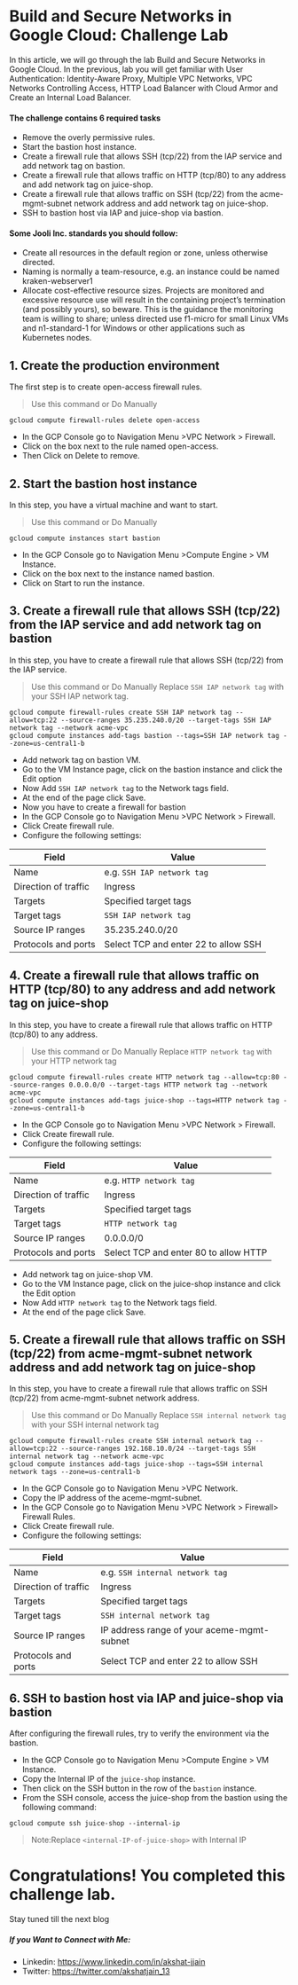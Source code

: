 # Build and Secure Networks in Google Cloud: Challenge Lab


In this article, we will go through the lab Build and Secure Networks in Google Cloud. In the previous, lab you will get familiar with User Authentication: Identity-Aware Proxy, Multiple VPC Networks,
VPC Networks Controlling Access, HTTP Load Balancer with Cloud Armor and Create an Internal Load Balancer.
#### The challenge contains 6 required tasks
- Remove the overly permissive rules.
- Start the bastion host instance.
- Create a firewall rule that allows SSH (tcp/22) from the IAP service and add network tag on bastion.
- Create a firewall rule that allows traffic on HTTP (tcp/80) to any address and add network tag on juice-shop.
- Create a firewall rule that allows traffic on SSH (tcp/22) from the acme-mgmt-subnet network address and add network tag on juice-shop.
- SSH to bastion host via IAP and juice-shop via bastion.


#### Some Jooli Inc. standards you should follow:
- Create all resources in the default region or zone, unless otherwise directed.
- Naming is normally a team-resource, e.g. an instance could be named kraken-webserver1
- Allocate cost-effective resource sizes. Projects are monitored and excessive resource use will result in the containing project’s termination (and possibly yours), so beware. This is the guidance the monitoring team is willing to share; unless directed use f1-micro for small Linux VMs and n1-standard-1 for Windows or other applications such as Kubernetes nodes.

## 1. Create the production environment
The first step is to create open-access firewall rules.

> Use this command or Do Manually
```
gcloud compute firewall-rules delete open-access
```

- In the GCP Console go to Navigation Menu >VPC Network > Firewall.
- Click on the box next to the rule named open-access.
- Then Click on Delete to remove.


## 2. Start the bastion host instance
In this step, you have a virtual machine and want to start.

> Use this command or Do Manually
```
gcloud compute instances start bastion
```

- In the GCP Console go to Navigation Menu >Compute Engine > VM Instance.
- Click on the box next to the instance named bastion.
- Click on Start to run the instance.


## 3. Create a firewall rule that allows SSH (tcp/22) from the IAP service and add network tag on bastion
In this step, you have to create a firewall rule that allows SSH (tcp/22) from the IAP service.

> Use this command or Do Manually
> Replace `SSH IAP network tag` with your SSH IAP network tag.
```
gcloud compute firewall-rules create SSH IAP network tag --allow=tcp:22 --source-ranges 35.235.240.0/20 --target-tags SSH IAP network tag --network acme-vpc
gcloud compute instances add-tags bastion --tags=SSH IAP network tag --zone=us-central1-b
```

- Add network tag on bastion VM.
- Go to the VM Instance page, click on the bastion instance and click the Edit option
- Now Add `SSH IAP network tag` to the Network tags field.
- At the end of the page click Save.
- Now you have to create a firewall for bastion
- In the GCP Console go to Navigation Menu >VPC Network > Firewall.
- Click Create firewall rule.
- Configure the following settings:

| Field                	| Value                                	|
|----------------------	|--------------------------------------	|
| Name                 	| e.g. `SSH IAP network tag`            |
| Direction of traffic 	| Ingress                              	|
| Targets              	| Specified target tags                	|
| Target tags          	| `SSH IAP network tag`                	|
| Source IP ranges     	| 35.235.240.0/20                      	|
| Protocols and ports  	| Select TCP and enter 22 to allow SSH 	|


## 4. Create a firewall rule that allows traffic on HTTP (tcp/80) to any address and add network tag on juice-shop
In this step, you have to create a firewall rule that allows traffic on HTTP (tcp/80) to any address.
> Use this command or Do Manually
> Replace `HTTP network tag` with your HTTP network tag
```
gcloud compute firewall-rules create HTTP network tag --allow=tcp:80 --source-ranges 0.0.0.0/0 --target-tags HTTP network tag --network acme-vpc
gcloud compute instances add-tags juice-shop --tags=HTTP network tag --zone=us-central1-b
```
- In the GCP Console go to Navigation Menu >VPC Network > Firewall.
- Click Create firewall rule.
- Configure the following settings:

| Field                	| Value                                 	|
|----------------------	|---------------------------------------	|
| Name                 	| e.g. `HTTP network tag`               	|
| Direction of traffic 	| Ingress                               	|
| Targets              	| Specified target tags                 	|
| Target tags          	| `HTTP network tag`                      |
| Source IP ranges     	| 0.0.0.0/0                             	|
| Protocols and ports  	| Select TCP and enter 80 to allow HTTP 	|

- Add network tag on juice-shop VM.
- Go to the VM Instance page, click on the juice-shop instance and click the Edit option
- Now Add `HTTP network tag` to the Network tags field.
- At the end of the page click Save.


## 5. Create a firewall rule that allows traffic on SSH (tcp/22) from acme-mgmt-subnet network address and add network tag on juice-shop
In this step, you have to create a firewall rule that allows traffic on SSH (tcp/22) from acme-mgmt-subnet network address.
> Use this command or Do Manually
> Replace `SSH internal network tag` with your SSH internal network tag
```
gcloud compute firewall-rules create SSH internal network tag --allow=tcp:22 --source-ranges 192.168.10.0/24 --target-tags SSH internal network tag --network acme-vpc
gcloud compute instances add-tags juice-shop --tags=SSH internal network tags --zone=us-central1-b
```
- In the GCP Console go to Navigation Menu >VPC Network.
- Copy the IP address of the aceme-mgmt-subnet.
- In the GCP Console go to Navigation Menu >VPC Network > Firewall> Firewall Rules.
- Click Create firewall rule.
- Configure the following settings:

| Field                	| Value                                      	|
|----------------------	|--------------------------------------------	|
| Name                 	| e.g. `SSH internal network tag`          	  |
| Direction of traffic 	| Ingress                                    	|
| Targets              	| Specified target tags                      	|
| Target tags          	| `SSH internal network tag`                 	|
| Source IP ranges     	| IP address range of your aceme-mgmt-subnet 	|
| Protocols and ports  	| Select TCP and enter 22 to allow SSH       	|


## 6. SSH to bastion host via IAP and juice-shop via bastion
After configuring the firewall rules, try to verify the environment via the bastion.
- In the GCP Console go to Navigation Menu >Compute Engine > VM Instance.
- Copy the Internal IP of the `juice-shop` instance.
- Then click on the SSH button in the row of the `bastion` instance.
- From the SSH console, access the juice-shop from the bastion using the following command:
```
gcloud compute ssh juice-shop --internal-ip
```
> Note:Replace `<internal-IP-of-juice-shop>` with Internal IP


# Congratulations! You completed this challenge lab.
Stay tuned till the next blog
##### If you Want to Connect with Me:

- Linkedin: https://www.linkedin.com/in/akshat-jjain
- Twitter: https://twitter.com/akshatjain_13
